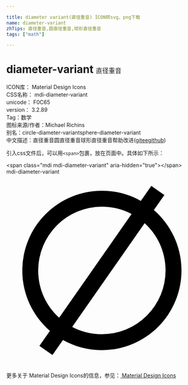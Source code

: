 ```yaml
---

title: diameter variant(直径重音) ICON转svg、png下载
name: diameter-variant
zhTips: 直径重音,圆直径重音,球形直径重音
tags: ["math"]

---
```


# diameter-variant  <small style="font-size: 60%;font-weight: 100">直径重音</small>


<div class="detail-page">
<p>
<span>
ICON库：
<span class="badge-secondary badge">Material Design Icons</span> 
</span>
<br/>
<span>
CSS名称：
<span class="badge-secondary badge">mdi-diameter-variant</span> 
</span>
<br/>
<span>
unicode：
<span class="badge-secondary badge">F0C65</span> 
<copy-btn content='F0C65' btn-title=""></copy-btn>
<copy-btn :content='String.fromCodePoint(parseInt("F0C65", 16))' btn-title="复制U"></copy-btn>
</span>
<br/>
<span>
version：
<span class="badge-secondary badge">3.2.89</span> 
</span><br/><span>Tag：<span class="badge-light badge"><router-link to="/tags/math.html">数学</router-link></span></span>
<br/>
<span>图标来源/作者：<span class="badge-light badge">Michael Richins</span></span> 
<br/>
<span>别名：<span class="badge-light badge">circle-diameter-variant</span><span class="badge-light badge">sphere-diameter-variant</span></span><br/><span class="zh-detail">中文描述：<span class="badge-primary badge">直径重音</span><span class="badge-primary badge">圆直径重音</span><span class="badge-primary badge">球形直径重音</span><span class="help-link"><span>帮助改进</span>(<a href="https://gitee.com/liuwave/icon-helper/edit/master/json/material/diameter-variant.json" target="_blank" rel="noopener noreferrer">gitee</a><a href="https://github.com/liuwave/icon-helper/edit/master/json/material/diameter-variant.json" target="_blank" rel="noopener noreferrer">github</a></span>)</span><br/>
</p>
</div>
<div class="alert alert-dark">
  <i class="mdi mdi-diameter-variant mdi-48px"></i>
  <i class="mdi mdi-diameter-variant mdi-36px"></i>
  <i class="mdi mdi-diameter-variant mdi-24px"></i>
  <i class="mdi mdi-diameter-variant mdi-18px"></i>
</div>
<div>
  <p>引入css文件后，可以用<code>&lt;span&gt;</code>包裹，放在页面中。具体如下所示：    
  </p>
  <div class="alert alert-primary" style="font-size: 14px">
    &lt;span class="mdi mdi-diameter-variant" aria-hidden="true"&gt;&lt;/span&gt;
    <copy-btn content='<span class="mdi mdi-diameter-variant" aria-hidden="true"></span>'></copy-btn>
  </div>
  <div class="alert alert-secondary">
    <i class="mdi mdi-diameter-variant"
    style="font-size: 24px"
    aria-hidden="true"></i> mdi-diameter-variant
    <copy-btn content="mdi-diameter-variant" btn-title="复制图标名称"></copy-btn>
  </div>
</div>
<div id="svg" class="svg-wrap">
<svg xmlns="http://www.w3.org/2000/svg" viewBox="0 0 24 24"><path d="M4.15,21.46L5.47,19.58C3.35,17.74 2,15.03 2,12A10,10 0 0,1 12,2C13.78,2 15.44,2.46 16.89,3.27L18.21,1.39L19.85,2.54L18.53,4.42C20.65,6.26 22,8.97 22,12A10,10 0 0,1 12,22C10.22,22 8.56,21.54 7.11,20.73L5.79,22.61L4.15,21.46M12,4A8,8 0 0,0 4,12C4,14.35 5,16.46 6.63,17.93L15.73,4.92C14.62,4.33 13.35,4 12,4M12,20A8,8 0 0,0 20,12C20,9.65 19,7.54 17.37,6.07L8.27,19.08C9.38,19.67 10.65,20 12,20Z" /></svg>
</div>
<detail full-name='mdi-diameter-variant'></detail>
    
<div><p>更多关于 Material Design Icons的信息，参见：<a target="_blank" href="https://iconhelper.cn/material.html"> Material Design Icons</a>
</p></div>
